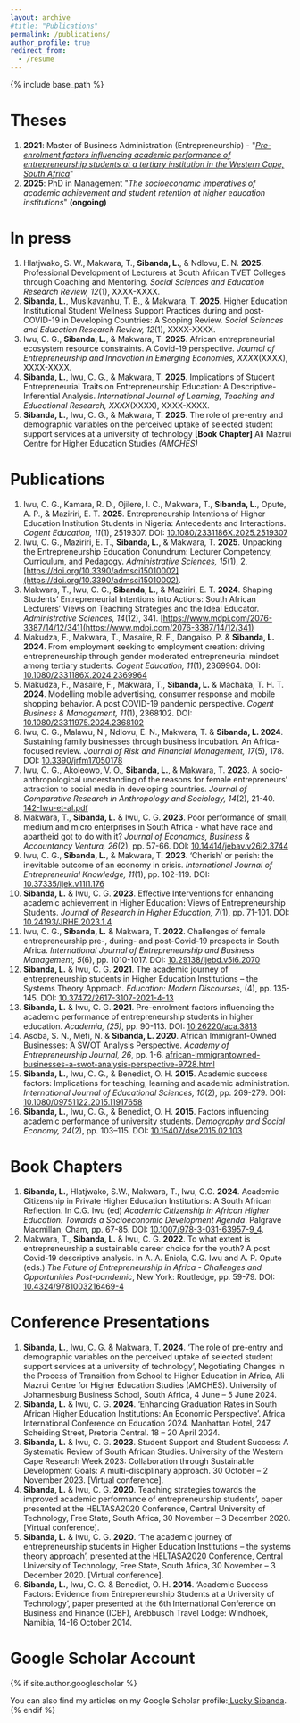 ```yaml
---
layout: archive
#title: "Publications"
permalink: /publications/
author_profile: true
redirect_from:
  - /resume
---
```


{% include base_path %}

Theses
=====
1. **2021**: Master of Business Administration (Entrepreneurship) - "[_Pre-enrolment factors influencing academic performance of entrepreneurship students at a tertiary institution in the Western Cape, South Africa_](https://etd.cput.ac.za/bitstream/20.500.11838/3460/1/Sibanda_Lucky_210227206.pdf)"
2. **2025**: PhD in Management "_The socioeconomic imperatives of academic achievement and student retention at higher education institutions_" __(ongoing)__

In press
======
1. Hlatjwako, S. W., Makwara, T., **Sibanda, L.**, & Ndlovu, E. N. **2025**. Professional Development of Lecturers at South African TVET Colleges through Coaching and Mentoring. _Social Sciences and Education Research Review, 12_(1), XXXX-XXXX.
2. **Sibanda, L.**, Musikavanhu, T. B., & Makwara, T. **2025**. Higher Education Institutional Student Wellness Support Practices during and post-COVID-19 in Developing Countries: A Scoping Review. _Social Sciences and Education Research Review, 12_(1), XXXX-XXXX.
3. Iwu, C. G., **Sibanda, L.**, & Makwara, T. **2025**. African entrepreneurial ecosystem resource constraints. A Covid-19 perspective. _Journal of Entrepreneurship and Innovation in Emerging Economies, XXXX_(XXXX), XXXX-XXXX.
4. **Sibanda, L.**, Iwu, C. G., & Makwara, T. **2025**. Implications of Student Entrepreneurial Traits on Entrepreneurship Education: A Descriptive-Inferential Analysis. _International Journal of Learning, Teaching and Educational Research, XXXX_(XXXX), XXXX-XXXX.
5. **Sibanda, L.**, Iwu, C. G., & Makwara, T. **2025**. The role of pre-entry and demographic variables on the perceived uptake of selected student support services at a university of technology **[Book Chapter]** Ali Mazrui Centre for Higher Education Studies _(AMCHES)_

Publications
======
1. Iwu, C. G., Kamara, R. D., Ojilere, I. C., Makwara, T., **Sibanda, L.**, Opute, A. P., & Maziriri, E. T. **2025**. Entrepreneurship Intentions of Higher Education Institution Students in Nigeria: Antecedents and Interactions. _Cogent Education, 11_(1), 2519307. DOI: [10.1080/2331186X.2025.2519307](https://doi.org/10.1080/2331186X.2025.2519307)
2. Iwu, C. G., Maziriri, E. T., **Sibanda, L.**, &  Makwara, T. **2025**. Unpacking the Entrepreneurship Education Conundrum: Lecturer Competency, Curriculum, and Pedagogy. _Administrative Sciences, 15_(1), 2, [https://doi.org/10.3390/admsci15010002](https://doi.org/10.3390/admsci15010002).
1. Makwara, T., Iwu, C. G., **Sibanda, L.**, & Maziriri, E. T. **2024**. Shaping Students’ Entrepreneurial Intentions into Actions: South African Lecturers’ Views on Teaching Strategies and the Ideal Educator. _Administrative Sciences, 14_(12), 341. [https://www.mdpi.com/2076-3387/14/12/341](https://www.mdpi.com/2076-3387/14/12/341)
1. Makudza, F., Makwara, T., Masaire, R. F., Dangaiso, P. & **Sibanda, L. 2024**. From employment seeking to employment creation:  driving entrepreneurship through gender moderated entrepreneurial mindset among tertiary students. _Cogent Education, 11_(1), 2369964. DOI: [10.1080/2331186X.2024.2369964](https://doi.org/10.1080/2331186X.2024.2369964)
1. Makudza, F., Masaire, F., Makwara, T., **Sibanda, L.** & Machaka, T. H. T. **2024**. Modelling mobile advertising, consumer response and mobile shopping behavior. A post COVID-19 pandemic perspective. _Cogent Business & Management, 11_(1), 2368102. DOI: [10.1080/23311975.2024.2368102](https://doi.org/10.1080/23311975.2024.2368102)
1. Iwu, C. G., Malawu, N., Ndlovu, E. N., Makwara, T. & **Sibanda, L. 2024**. Sustaining family businesses through business incubation. An Africa-focused review. _Journal of Risk and Financial Management, 17_(5), 178. DOI: [10.3390/jrfm17050178](https://doi.org/10.3390/jrfm17050178)
1. Iwu, C. G., Akoleowo, V. O., **Sibanda, L.**, & Makwara, T. **2023**. A socio-anthropological understanding of the reasons for female entrepreneurs’ attraction to social media in developing countries. _Journal of Comparative Research in Anthropology and Sociology, 14_(2), 21-40. [142-Iwu-et-al.pdf](https://www.researchgate.net/publication/377969417_A_socio-anthropological_understanding_of_the_reasons_for_female_entrepreneurs'_attraction_to_social_media_in_developing_countries)
1. Makwara, T., **Sibanda, L.** & Iwu, C. G. **2023**. Poor performance of small, medium and micro enterprises in South Africa - what have race and apartheid got to do with it? _Journal of Economics, Business & Accountancy Ventura, 26_(2), pp. 57-66. DOI: [10.14414/jebav.v26i2.3744](http://dx.doi.org/10.14414/jebav.v26i2.3744)
1. Iwu, C. G., **Sibanda, L.**, & Makwara, T. **2023**. ‘Cherish’ or perish: the inevitable outcome of an economy in crisis. _International Journal of Entrepreneurial Knowledge, 11_(1), pp. 102-119. DOI: [10.37335/ijek.v11i1.176](https://doi.org/10.37335/ijek.v11i1.176)
1. **Sibanda, L.** & Iwu, C. G. **2023**. Effective Interventions for enhancing academic achievement in Higher Education: Views of Entrepreneurship Students. _Journal of Research in Higher Education, 7_(1), pp. 71-101. DOI: [10.24193/JRHE.2023.1.4](http://dx.doi.org/10.24193/JRHE.2023.1.4)
1. Iwu, C. G., **Sibanda, L.** & Makwara, T. **2022**. Challenges of female entrepreneurship pre-, during- and post-Covid-19 prospects in South Africa. _International Journal of Entrepreneurship and Business Management, 5_(6), pp. 1010-1017. DOI: [10.29138/ijebd.v5i6.2070](https://doi.org/10.29138/ijebd.v5i6.2070)
1. **Sibanda, L.** & Iwu, C. G. **2021**. The academic journey of entrepreneurship students in Higher Education Institutions – the Systems Theory Approach. _Education: Modern Discourses_, (4), pp. 135-145. DOI: [10.37472/2617-3107-2021-4-13](https://doi.org/10.37472/2617-3107-2021-4-13)
1. **Sibanda, L.** & Iwu, C. G. **2021**. Pre-enrolment factors influencing the academic performance of entrepreneurship students in higher education. _Academia, (25)_, pp. 90-113. DOI: [10.26220/aca.3813](https://doi.org/10.26220/aca.3813)
1. Asoba, S. N., Mefi, N. & **Sibanda, L. 2020**. African Immigrant-Owned Businesses: A SWOT Analysis Perspective. _Academy of Entrepreneurship Journal, 26_, pp. 1-6. [african-immigrantowned-businesses-a-swot-analysis-perspective-9728.html](https://www.abacademies.org/articles/african-immigrantowned-businesses-a-swot-analysis-perspective-9728.html)
1. **Sibanda, L.**, Iwu, C. G., & Benedict, O. H. **2015**. Academic success factors: Implications for teaching, learning and academic administration. _International Journal of Educational Sciences, 10_(2), pp. 269-279. DOI: [10.1080/09751122.2015.11917658](https://www.researchgate.net/publication/282974254_Academic_Success_Factors_Implications_for_Teaching_Learning_and_Academic_Administration)
1. **Sibanda, L.**, Iwu, C. G., & Benedict, O. H. **2015**. Factors influencing academic performance of university students. _Demography and Social Economy, 24_(2), pp. 103–115. DOI: [10.15407/dse2015.02.103](https://doi.org/10.15407/dse2015.02.103)

Book Chapters
======
1. **Sibanda, L.**, Hlatjwako, S.W., Makwara, T., Iwu, C.G. **2024**. Academic Citizenship in Private Higher Education Institutions: A South African Reflection. In  C.G. Iwu (ed) _Academic Citizenship in African Higher Education: Towards a Socioeconomic Development Agenda_. Palgrave Macmillan, Cham, pp. 67-85. DOI: [10.1007/978-3-031-63957-9_4](https://doi.org/10.1007/978-3-031-63957-9_4).
1. Makwara, T., **Sibanda, L.** & Iwu, C. G. **2022**. To what extent is entrepreneurship a sustainable career choice for the youth? A post Covid-19 descriptive analysis. In A. A. Eniola, C.G. Iwu and A. P. Opute (eds.) _The Future of Entrepreneurship in Africa - Challenges and Opportunities Post-pandemic_, New York: Routledge, pp. 59-79. DOI: [10.4324/9781003216469-4](https://www.researchgate.net/publication/365835078_To_What_Extent_Is_Entrepreneurship_a_Sustainable_Career_Choice_for_the_Youth_A_Post-COVID-19_Descriptive_Analysis)

Conference Presentations
=======
1. **Sibanda, L.**, Iwu, C. G. & Makwara, T. **2024**. ‘The role of pre-entry and demographic variables on the perceived uptake of selected student support services at a university of technology’, Negotiating Changes in the Process of Transition from School to Higher Education in Africa, Ali Mazrui Centre for Higher Education Studies (AMCHES). University of Johannesburg Business School, South Africa, 4 June – 5 June 2024.
1. **Sibanda, L.** & Iwu, C. G. **2024**. ‘Enhancing Graduation Rates in South African Higher Education Institutions: An Economic Perspective’. Africa International Conference on Education 2024. Manhattan Hotel, 247 Scheiding Street, Pretoria Central. 18 – 20 April 2024.
1. **Sibanda, L.** & Iwu, C. G. **2023**. Student Support and Student Success: A Systematic Review of South African Studies. University of the Western Cape Research Week 2023: Collaboration through Sustainable Development Goals: A multi-disciplinary approach. 30 October – 2 November 2023. [Virtual conference].
1. **Sibanda, L.** & Iwu, C. G. **2020**. Teaching strategies towards the improved academic performance of entrepreneurship students’, paper presented at the HELTASA2020 Conference, Central University of Technology, Free State, South Africa, 30 November – 3 December 2020. [Virtual conference].
1. **Sibanda, L.** & Iwu, C. G. **2020**. ‘The academic journey of entrepreneurship students in Higher Education Institutions – the systems theory approach’, presented at the HELTASA2020 Conference, Central University of Technology, Free State, South Africa, 30 November – 3 December 2020. [Virtual conference].
1. **Sibanda, L.**, Iwu, C. G. & Benedict, O. H. **2014**. ‘Academic Success Factors: Evidence from Entrepreneurship Students at a University of Technology’, paper presented at the 6th International Conference on Business and Finance (ICBF), Arebbusch Travel Lodge: Windhoek, Namibia, 14-16 October 2014.


Google Scholar Account
======
{% if site.author.googlescholar %}
  <div class="wordwrap">You can also find my articles on my Google Scholar profile:<a href="{{site.author.googlescholar}}"> Lucky Sibanda</a>.</div>
{% endif %}
